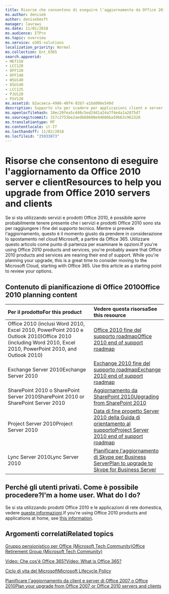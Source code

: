 ```yaml
---
title: Risorse che consentono di eseguire l'aggiornamento da Office 2010 server e client
ms.author: deniseb
author: denisebmsft
manager: laurawi
ms.date: 11/01/2018
ms.audience: ITPro
ms.topic: overview
ms.service: o365-solutions
localization_priority: Normal
ms.collection: Ent_O365
search.appverid:
- MET150
- LCC120
- OFF120
- OFF140
- WSU140
- OSU140
- LCC125
- PJU120
- PSV120
ms.assetid: b2acaeca-4986-40f4-92b7-a1bdd06e549d
description: Supporto sta per scadere per applicazioni client e server di Office 2010, e accordi di supporto personalizzati non sono disponibili. Utilizzare questo articolo per iniziare a pianificare l'aggiornamento a questo punto.
ms.openlocfilehash: 10ec20fea5cd40c5ed24d1a24a7f4e4a1a2875d7
ms.sourcegitcommit: 317c2753be2aedb60698e94606ba59b63c962328
ms.translationtype: MT
ms.contentlocale: it-IT
ms.lasthandoff: 11/02/2018
ms.locfileid: "25933073"
---
```

# <a name="resources-to-help-you-upgrade-from-office-2010-servers-and-clients"></a><span data-ttu-id="06da1-104">Risorse che consentono di eseguire l'aggiornamento da Office 2010 server e client</span><span class="sxs-lookup"><span data-stu-id="06da1-104">Resources to help you upgrade from Office 2010 servers and clients</span></span>

<span data-ttu-id="06da1-p102">Se si sta utilizzando servizi e prodotti Office 2010, è possibile aprire probabilmente tenere presente che i servizi e prodotti Office 2010 sono sta per raggiungere i fine del supporto tecnico. Mentre si prevede l'aggiornamento, questo è il momento giusto da prendere in considerazione lo spostamento nel cloud Microsoft, a partire da Office 365. Utilizzare questo articolo come punto di partenza per esaminare le opzioni.</span><span class="sxs-lookup"><span data-stu-id="06da1-p102">If you're using Office 2010 products and services, you're probably aware that Office 2010 products and services are nearing their end of support. While you're planning your upgrade, this is a great time to consider moving to the Microsoft Cloud, starting with Office 365. Use this article as a starting point to review your options.</span></span>
      
## <a name="office-2010-planning-content"></a><span data-ttu-id="06da1-108">Contenuto di pianificazione di Office 2010</span><span class="sxs-lookup"><span data-stu-id="06da1-108">Office 2010 planning content</span></span>
  
|<span data-ttu-id="06da1-109">**Per il prodotto**</span><span class="sxs-lookup"><span data-stu-id="06da1-109">**For this product**</span></span>|<span data-ttu-id="06da1-110">**Vedere questa risorsa**</span><span class="sxs-lookup"><span data-stu-id="06da1-110">**See this resource**</span></span>|
|:-----|:-----|
|<span data-ttu-id="06da1-111">Office 2010 (inclusi Word 2010, Excel 2010, PowerPoint 2010 e Outlook 2010)</span><span class="sxs-lookup"><span data-stu-id="06da1-111">Office 2010 (including Word 2010, Excel 2010, PowerPoint 2010, and Outlook 2010)</span></span>  <br/> |[<span data-ttu-id="06da1-112">Office 2010 fine del supporto roadmap</span><span class="sxs-lookup"><span data-stu-id="06da1-112">Office 2010 end of support roadmap</span></span>](https://docs.microsoft.com/DeployOffice/office-2010-end-support-roadmap) <br/> |
|<span data-ttu-id="06da1-113">Exchange Server 2010</span><span class="sxs-lookup"><span data-stu-id="06da1-113">Exchange Server 2010</span></span>  <br/> |[<span data-ttu-id="06da1-114">Exchange 2010 fine del supporto roadmap</span><span class="sxs-lookup"><span data-stu-id="06da1-114">Exchange 2010 end of support roadmap</span></span>](exchange-2010-end-of-support.md) <br/> |
|<span data-ttu-id="06da1-115">SharePoint 2010 o SharePoint Server 2010</span><span class="sxs-lookup"><span data-stu-id="06da1-115">SharePoint 2010 or SharePoint Server 2010</span></span>  <br/> |[<span data-ttu-id="06da1-116">Aggiornamento da SharePoint 2010</span><span class="sxs-lookup"><span data-stu-id="06da1-116">Upgrading from SharePoint 2010</span></span>](upgrade-from-sharepoint-2010.md) <br/> |
|<span data-ttu-id="06da1-117">Project Server 2010</span><span class="sxs-lookup"><span data-stu-id="06da1-117">Project Server 2010</span></span> <br/> | [<span data-ttu-id="06da1-118">Data di fine progetto Server 2010 della Guida di orientamento al supporto</span><span class="sxs-lookup"><span data-stu-id="06da1-118">Project Server 2010 end of support roadmap</span></span>](project-server-2010-end-of-support.md) <br/> |
|<span data-ttu-id="06da1-119">Lync Server 2010</span><span class="sxs-lookup"><span data-stu-id="06da1-119">Lync Server 2010</span></span> <br/> | [<span data-ttu-id="06da1-120">Pianificare l'aggiornamento di Skype per Business Server</span><span class="sxs-lookup"><span data-stu-id="06da1-120">Plan to upgrade to Skype for Business Server</span></span>](https://docs.microsoft.com/skypeforbusiness/plan-your-deployment/upgrade) <br/> |
    
## <a name="im-a-home-user-what-do-i-do"></a><span data-ttu-id="06da1-p103">Perché gli utenti privati. Come è possibile procedere?</span><span class="sxs-lookup"><span data-stu-id="06da1-p103">I'm a home user. What do I do?</span></span>

<span data-ttu-id="06da1-123">Se si sta utilizzando prodotti Office 2010 e le applicazioni di rete domestica, vedere [queste informazioni](plan-upgrade-previous-versions-office.md#im-a-home-user-what-do-i-do).</span><span class="sxs-lookup"><span data-stu-id="06da1-123">If you're using Office 2010 products and applications at home, see [this information](plan-upgrade-previous-versions-office.md#im-a-home-user-what-do-i-do).</span></span>

## <a name="related-topics"></a><span data-ttu-id="06da1-124">Argomenti correlati</span><span class="sxs-lookup"><span data-stu-id="06da1-124">Related topics</span></span>

[<span data-ttu-id="06da1-125">Gruppo pensionistico per Office (Microsoft Tech Community)</span><span class="sxs-lookup"><span data-stu-id="06da1-125">Office Retirement Group (Microsoft Tech Community)</span></span>](https://go.microsoft.com/fwlink/?linkid=842065)
  
[<span data-ttu-id="06da1-126">Video: Che cos'è Office 365?</span><span class="sxs-lookup"><span data-stu-id="06da1-126">Video: What is Office 365?</span></span>](https://support.office.com/article/847caf12-2589-452c-8aca-1c009797678b.aspx)
  
[<span data-ttu-id="06da1-127">Ciclo di vita del Microsoft</span><span class="sxs-lookup"><span data-stu-id="06da1-127">Microsoft Lifecycle Policy</span></span>](https://go.microsoft.com/fwlink/?linkid=865200)

[<span data-ttu-id="06da1-128">Pianificare l'aggiornamento da client e server di Office 2007 o Office 2010</span><span class="sxs-lookup"><span data-stu-id="06da1-128">Plan your upgrade from Office 2007 or Office 2010 servers and clients</span></span>](plan-upgrade-previous-versions-office.md)

